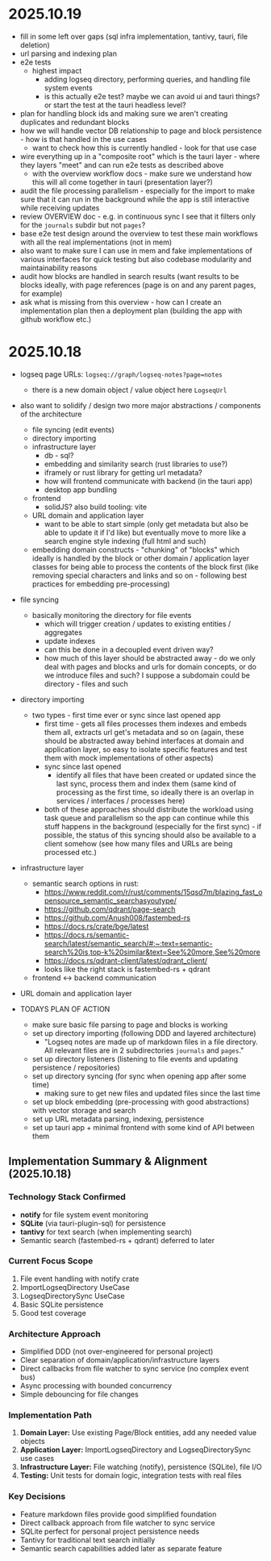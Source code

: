 # 2025.10.19

- fill in some left over gaps (sql infra implementation, tantivy, tauri, file deletion)
- url parsing and indexing plan
- e2e tests
  - highest impact
    - adding logseq directory, performing queries, and handling file system events
    - is this actually e2e test? maybe we can avoid ui and tauri things? or start the test at the tauri headless level?
- plan for handling block ids and making sure we aren't creating duplicates and redundant blocks
- how we will handle vector DB relationship to page and block persistence - how is that handled in the use cases
  - want to check how this is currently handled - look for that use case
- wire everything up in a "composite root" which is the tauri layer - where they layers "meet" and can run e2e tests as described above
  - with the overview workflow docs - make sure we understand how this will all come together in tauri (presentation layer?)
- audit the file processing parallelism - especially for the import to make sure that it can run in the background while the app is still interactive while receiving updates
- review OVERVIEW doc - e.g. in continuous sync I see that it filters only for the `journals` subdir but not `pages`?
- base e2e test design around the overview to test these main workflows with all the real implementations (not in mem)
- also want to make sure I can use in mem and fake implementations of various interfaces for quick testing but also codebase modularity and maintainability reasons
- audit how blocks are handled in search results (want results to be blocks ideally, with page references (page is on and any parent pages, for example)
- ask what is missing from this overview - how can I create an implementation plan then a deployment plan (building the app with github workflow etc.)

# 2025.10.18

- logseq page URLs: `logseq://graph/logseq-notes?page=notes`
  - there is a new domain object / value object here `LogseqUrl`
- also want to solidify / design two more major abstractions / components of the architecture

  - file syncing (edit events)
  - directory importing
  - infrastructure layer
    - db - sql?
    - embedding and similarity search (rust libraries to use?)
    - iframely or rust library for getting url metadata?
    - how will frontend communicate with backend (in the tauri app)
    - desktop app bundling
  - frontend
    - solidJS? also build tooling: vite
  - URL domain and application layer
    - want to be able to start simple (only get metadata but also be able to update it if I'd like) but eventually move to more like a search engine style indexing (full html and such)
  - embedding domain constructs - "chunking" of "blocks" which ideally is handled by the block or other domain / application layer classes for being able to process the contents of the block first (like removing special characters and links and so on - following best practices for embedding pre-processing)

- file syncing
  - basically monitoring the directory for file events
    - which will trigger creation / updates to existing entities / aggregates
    - update indexes
    - can this be done in a decoupled event driven way?
    - how much of this layer should be abstracted away - do we only deal with pages and blocks and urls for domain concepts, or do we introduce files and such? I suppose a subdomain could be directory - files and such
- directory importing
  - two types - first time ever or sync since last opened app
    - first time - gets all files processes them indexes and embeds them all, extracts url get's metadata and so on (again, these should be abstracted away behind interfaces at domain and application layer, so easy to isolate specific features and test them with mock implementations of other aspects)
    - sync since last opened
      - identify all files that have been created or updated since the last sync, process them and index them (same kind of processing as the first time, so ideally there is an overlap in services / interfaces / processes here)
    - both of these approaches should distribute the workload using task queue and parallelism so the app can continue while this stuff happens in the background (especially for the first sync) - if possible, the status of this syncing should also be available to a client somehow (see how many files and URLs are being processed etc.)
- infrastructure layer
  - semantic search options in rust:
    - https://www.reddit.com/r/rust/comments/15qsd7m/blazing_fast_opensource_semantic_searchasyoutype/
    - https://github.com/qdrant/page-search
    - https://github.com/Anush008/fastembed-rs
    - https://docs.rs/crate/bge/latest
    - https://docs.rs/semantic-search/latest/semantic_search/#:~:text=semantic-search%20is,top-k%20similar&text=See%20more,See%20more
    - https://docs.rs/qdrant-client/latest/qdrant_client/
    - looks like the right stack is fastembed-rs + qdrant
  - frontend <-> backend communication
- URL domain and application layer
- TODAYS PLAN OF ACTION
  - make sure basic file parsing to page and blocks is working
  - set up directory importing (following DDD and layered architecture)
    - "Logseq notes are made up of markdown files in a file directory. All relevant files are in 2 subdirectories `journals` and `pages`."
  - set up directory listeners (listening to file events and updating persistence / repositories)
  - set up directory syncing (for sync when opening app after some time)
    - making sure to get new files and updated files since the last time
  - set up block embedding (pre-processing with good abstractions) with vector storage and search
  - set up URL metadata parsing, indexing, persistence
  - set up tauri app + minimal frontend with some kind of API between them

## Implementation Summary & Alignment (2025.10.18)

### Technology Stack Confirmed

- **notify** for file system event monitoring
- **SQLite** (via tauri-plugin-sql) for persistence
- **tantivy** for text search (when implementing search)
- Semantic search (fastembed-rs + qdrant) deferred to later

### Current Focus Scope

1. File event handling with notify crate
2. ImportLogseqDirectory UseCase
3. LogseqDirectorySync UseCase
4. Basic SQLite persistence
5. Good test coverage

### Architecture Approach

- Simplified DDD (not over-engineered for personal project)
- Clear separation of domain/application/infrastructure layers
- Direct callbacks from file watcher to sync service (no complex event bus)
- Async processing with bounded concurrency
- Simple debouncing for file changes

### Implementation Path

1. **Domain Layer:** Use existing Page/Block entities, add any needed value objects
2. **Application Layer:** ImportLogseqDirectory and LogseqDirectorySync use cases
3. **Infrastructure Layer:** File watching (notify), persistence (SQLite), file I/O
4. **Testing:** Unit tests for domain logic, integration tests with real files

### Key Decisions

- Feature markdown files provide good simplified foundation
- Direct callback approach from file watcher to sync service
- SQLite perfect for personal project persistence needs
- Tantivy for traditional text search initially
- Semantic search capabilities added later as separate feature
